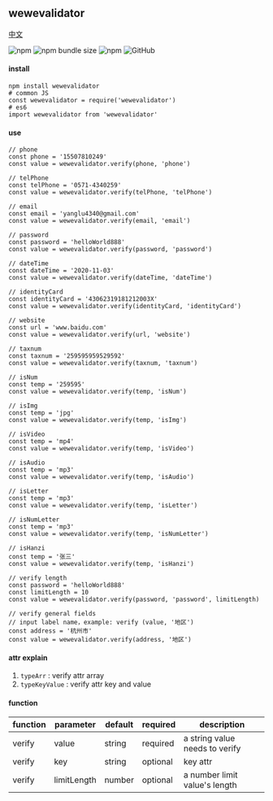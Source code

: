 ## wewevalidator

[中文](https://github.com/ougege/npm_package/blob/master/wewevalidator/README-CN.md '中文')

![npm](https://img.shields.io/npm/v/wewevalidator) ![npm bundle size](https://img.shields.io/bundlephobia/min/wewevalidator) ![npm](https://img.shields.io/npm/dt/wewevalidator) ![GitHub](https://img.shields.io/github/license/ougege/npm_package)

#### install
```SHELL
npm install wewevalidator
# common JS
const wewevalidator = require('wewevalidator')
# es6
import wewevalidator from 'wewevalidator'
```

#### use
```JS
// phone
const phone = '15507810249'
const value = wewevalidator.verify(phone, 'phone')

// telPhone
const telPhone = '0571-4340259'
const value = wewevalidator.verify(telPhone, 'telPhone')

// email
const email = 'yanglu4340@gmail.com'
const value = wewevalidator.verify(email, 'email')

// password
const password = 'helloWorld888'
const value = wewevalidator.verify(password, 'password')

// dateTime
const dateTime = '2020-11-03'
const value = wewevalidator.verify(dateTime, 'dateTime')

// identityCard
const identityCard = '43062319181212003X'
const value = wewevalidator.verify(identityCard, 'identityCard')

// website
const url = 'www.baidu.com'
const value = wewevalidator.verify(url, 'website')

// taxnum
const taxnum = '259595959529592'
const value = wewevalidator.verify(taxnum, 'taxnum')

// isNum
const temp = '259595'
const value = wewevalidator.verify(temp, 'isNum')

// isImg
const temp = 'jpg'
const value = wewevalidator.verify(temp, 'isImg')

// isVideo
const temp = 'mp4'
const value = wewevalidator.verify(temp, 'isVideo')

// isAudio
const temp = 'mp3'
const value = wewevalidator.verify(temp, 'isAudio')

// isLetter
const temp = 'mp3'
const value = wewevalidator.verify(temp, 'isLetter')

// isNumLetter
const temp = 'mp3'
const value = wewevalidator.verify(temp, 'isNumLetter')

// isHanzi
const temp = '张三'
const value = wewevalidator.verify(temp, 'isHanzi')

// verify length
const password = 'helloWorld888'
const limitLength = 10
const value = wewevalidator.verify(password, 'password', limitLength)

// verify general fields
// input label name，example: verify (value, '地区')
const address = '杭州市'
const value = wewevalidator.verify(address, '地区')
```

#### attr explain
1. `typeArr` : verify attr array 
1. `typeKeyValue` : verify attr key and value

#### function

function|parameter|default|required|description|
--|--|--|--|--|
verify|value|string|required|a string value needs to verify|
verify|key|string|optional|key attr|
verify|limitLength|number|optional|a number limit value's length|

